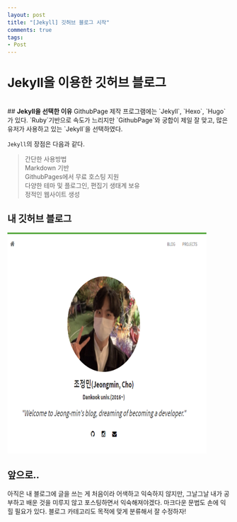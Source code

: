 ```yaml
---
layout: post
title: "[Jekyll] 깃허브 블로그 시작"
comments: true
tags:
- Post
---
```


# <strong>Jekyll을 이용한 깃허브 블로그</strong> 
<br/>
## <strong>Jekyll을 선택한 이유</strong>
GithubPage 제작 프로그램에는 `Jekyll`, `Hexo`, `Hugo`가 있다. `Ruby`기반으로 속도가 느리지만 `GithubPage`와 궁합이 제일 잘 맞고, 많은 유저가 사용하고 있는 `Jekyll`을 선택하였다.

`Jekyll`의 장점은 다음과 같다.
> 간단한 사용방법  
> Markdown 기반  
> GithubPages에서 무료 호스팅 지원  
> 다양한 테마 및 플로그인, 편집기 생태계 보유  
> 정적인 웹사이트 생성

## <strong>내 깃허브 블로그</strong>
<img src="../images/blog.png" width="450px" height="500px">

## <strong>앞으로..</strong>
아직은 내 블로그에 글을 쓰는 게 처음이라 어색하고 익숙하지 않지만, 그날그날 내가 공부하고 배운 것을 미루지 않고 포스팅하면서 익숙해져야겠다. 마크다운 문법도 손에 익힐 필요가 있다. 블로그 카테고리도 목적에 맞게 분류해서 잘 수정하자!
